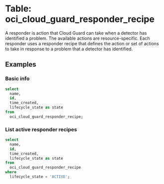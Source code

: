 # Table: oci_cloud_guard_responder_recipe

A responder is action that Cloud Guard can take when a detector has identified a problem. The available actions are resource-specific. Each responder uses a responder recipe that defines the action or set of actions to take in response to a problem that a detector has identified.

## Examples

### Basic info

```sql
select
  name,
  id,
  time_created,
  lifecycle_state as state
from
  oci_cloud_guard_responder_recipe;
```

### List active responder recipes

```sql
select
  name,
  id,
  time_created,
  lifecycle_state as state
from
  oci_cloud_guard_responder_recipe
where
  lifecycle_state = 'ACTIVE';
```

